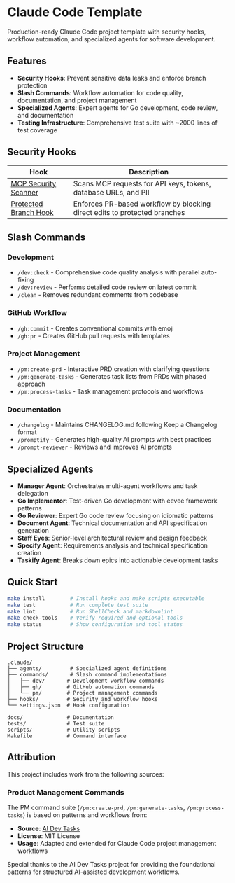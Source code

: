 # Claude Code Template

Production-ready Claude Code project template with security hooks, workflow automation, and specialized agents for software development.

## Features

- **Security Hooks**: Prevent sensitive data leaks and enforce branch protection
- **Slash Commands**: Workflow automation for code quality, documentation, and project management
- **Specialized Agents**: Expert agents for Go development, code review, and documentation
- **Testing Infrastructure**: Comprehensive test suite with ~2000 lines of test coverage

## Security Hooks

| Hook | Description |
|------|-------------|
| [MCP Security Scanner](docs/mcp-security-scanner.md) | Scans MCP requests for API keys, tokens, database URLs, and PII |
| [Protected Branch Hook](docs/protect-main-branch-hook.md) | Enforces PR-based workflow by blocking direct edits to protected branches |

## Slash Commands

### Development

- `/dev:check` - Comprehensive code quality analysis with parallel auto-fixing
- `/dev:review` - Performs detailed code review on latest commit
- `/clean` - Removes redundant comments from codebase

### GitHub Workflow

- `/gh:commit` - Creates conventional commits with emoji
- `/gh:pr` - Creates GitHub pull requests with templates

### Project Management

- `/pm:create-prd` - Interactive PRD creation with clarifying questions
- `/pm:generate-tasks` - Generates task lists from PRDs with phased approach
- `/pm:process-tasks` - Task management protocols and workflows

### Documentation

- `/changelog` - Maintains CHANGELOG.md following Keep a Changelog format
- `/promptify` - Generates high-quality AI prompts with best practices
- `/prompt-reviewer` - Reviews and improves AI prompts

## Specialized Agents

- **Manager Agent**: Orchestrates multi-agent workflows and task delegation
- **Go Implementor**: Test-driven Go development with eevee framework patterns
- **Go Reviewer**: Expert Go code review focusing on idiomatic patterns
- **Document Agent**: Technical documentation and API specification generation
- **Staff Eyes**: Senior-level architectural review and design feedback
- **Specify Agent**: Requirements analysis and technical specification creation
- **Taskify Agent**: Breaks down epics into actionable development tasks

## Quick Start

```bash
make install        # Install hooks and make scripts executable
make test           # Run complete test suite
make lint           # Run ShellCheck and markdownlint
make check-tools    # Verify required and optional tools
make status         # Show configuration and tool status
```

## Project Structure

```text
.claude/
├── agents/         # Specialized agent definitions
├── commands/       # Slash command implementations
│   ├── dev/       # Development workflow commands
│   ├── gh/        # GitHub automation commands
│   └── pm/        # Project management commands
├── hooks/         # Security and workflow hooks
└── settings.json  # Hook configuration

docs/              # Documentation
tests/             # Test suite
scripts/           # Utility scripts
Makefile           # Command interface
```

## Attribution

This project includes work from the following sources:

### Product Management Commands

The PM command suite (`/pm:create-prd`, `/pm:generate-tasks`, `/pm:process-tasks`) is based on patterns and workflows from:

- **Source**: [AI Dev Tasks](https://github.com/snarktank/ai-dev-tasks/tree/main)
- **License**: MIT License
- **Usage**: Adapted and extended for Claude Code project management workflows

Special thanks to the AI Dev Tasks project for providing the foundational patterns for structured AI-assisted development workflows.
